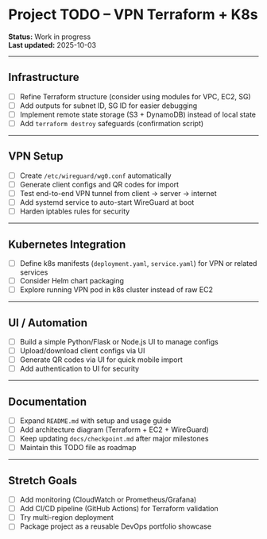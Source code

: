 # Project TODO – VPN Terraform + K8s

**Status:** Work in progress  
**Last updated:** 2025-10-03

---

## Infrastructure
- [ ] Refine Terraform structure (consider using modules for VPC, EC2, SG)
- [ ] Add outputs for subnet ID, SG ID for easier debugging
- [ ] Implement remote state storage (S3 + DynamoDB) instead of local state
- [ ] Add `terraform destroy` safeguards (confirmation script)

---

## VPN Setup
- [ ] Create `/etc/wireguard/wg0.conf` automatically
- [ ] Generate client configs and QR codes for import
- [ ] Test end-to-end VPN tunnel from client → server → internet
- [ ] Add systemd service to auto-start WireGuard at boot
- [ ] Harden iptables rules for security

---

## Kubernetes Integration
- [ ] Define k8s manifests (`deployment.yaml`, `service.yaml`) for VPN or related services
- [ ] Consider Helm chart packaging
- [ ] Explore running VPN pod in k8s cluster instead of raw EC2

---

## UI / Automation
- [ ] Build a simple Python/Flask or Node.js UI to manage configs
- [ ] Upload/download client configs via UI
- [ ] Generate QR codes via UI for quick mobile import
- [ ] Add authentication to UI for security

---

## Documentation
- [ ] Expand `README.md` with setup and usage guide
- [ ] Add architecture diagram (Terraform + EC2 + WireGuard)
- [ ] Keep updating `docs/checkpoint.md` after major milestones
- [ ] Maintain this TODO file as roadmap

---

## Stretch Goals
- [ ] Add monitoring (CloudWatch or Prometheus/Grafana)
- [ ] Add CI/CD pipeline (GitHub Actions) for Terraform validation
- [ ] Try multi-region deployment
- [ ] Package project as a reusable DevOps portfolio showcase
